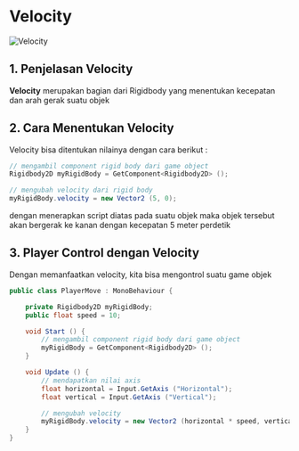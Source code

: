 # Velocity

![Velocity](../.gitbook/assets/velocity.jpeg)

## 1. Penjelasan Velocity

**Velocity** merupakan bagian dari Rigidbody yang menentukan kecepatan dan arah gerak suatu objek

## 2. Cara Menentukan Velocity

Velocity bisa ditentukan nilainya dengan cara berikut :

```csharp
// mengambil component rigid body dari game object
Rigidbody2D myRigidBody = GetComponent<Rigidbody2D> ();

// mengubah velocity dari rigid body
myRigidBody.velocity = new Vector2 (5, 0);
```

dengan menerapkan script diatas pada suatu objek maka objek tersebut akan bergerak ke kanan dengan kecepatan 5 meter perdetik

## 3. Player Control dengan Velocity

Dengan memanfaatkan velocity, kita bisa mengontrol suatu game objek

```csharp
public class PlayerMove : MonoBehaviour {

    private Rigidbody2D myRigidBody;
    public float speed = 10;

    void Start () {
        // mengambil component rigid body dari game object
        myRigidBody = GetComponent<Rigidbody2D> ();
    }

    void Update () {
        // mendapatkan nilai axis
        float horizontal = Input.GetAxis ("Horizontal");
        float vertical = Input.GetAxis ("Vertical");

        // mengubah velocity
        myRigidBody.velocity = new Vector2 (horizontal * speed, vertical * speed);
    }
}
```


